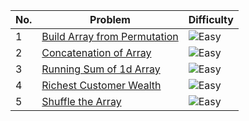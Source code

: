 | No. | Problem | Difficulty |
|-----|---------|------------|
| 1   | [Build Array from Permutation](https://leetcode.com/problems/build-array-from-permutation/) | ![Easy](https://img.shields.io/badge/-Easy-brightgreen) |
| 2   | [Concatenation of Array](https://leetcode.com/problems/concatenation-of-array/) | ![Easy](https://img.shields.io/badge/-Easy-brightgreen) |
| 3   | [Running Sum of 1d Array](https://leetcode.com/problems/running-sum-of-1d-array/) | ![Easy](https://img.shields.io/badge/-Easy-brightgreen) |
| 4   | [Richest Customer Wealth](https://leetcode.com/problems/richest-customer-wealth/) | ![Easy](https://img.shields.io/badge/-Easy-brightgreen) |
| 5   | [Shuffle the Array](https://leetcode.com/problems/shuffle-the-array/) | ![Easy](https://img.shields.io/badge/-Easy-brightgreen) |

